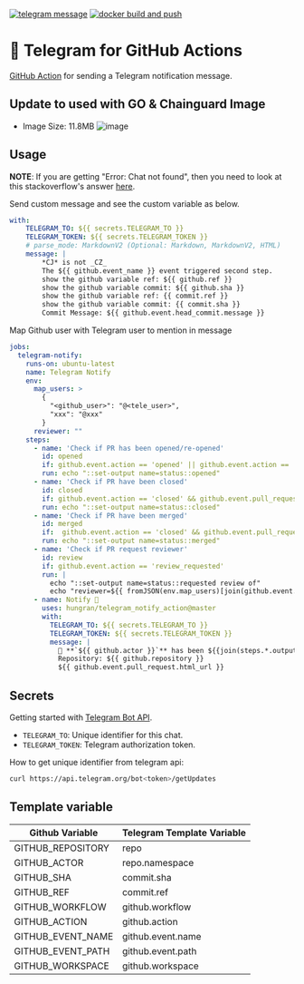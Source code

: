 [![telegram message](https://github.com/hungran/telegram_notify_action/actions/workflows/ci.yaml/badge.svg)](https://github.com/hungran/telegram_notify_action/actions/workflows/ci.yaml)
[![docker build and push](https://github.com/hungran/telegram_notify_action/actions/workflows/release_docker.yaml/badge.svg)](https://github.com/hungran/telegram_notify_action/actions/workflows/release_docker.yaml)
# 🚀 Telegram for GitHub Actions

[GitHub Action](https://github.com/features/actions) for sending a Telegram notification message.

## Update to used with GO & Chainguard Image
- Image Size: 11.8MB
![image](https://user-images.githubusercontent.com/26101787/227793440-d02a0d9e-e623-497e-8d64-c6a7862c8a25.png)

## Usage

**NOTE**: If you are getting "Error: Chat not found", then you need to look at this stackoverflow's answer [here](https://stackoverflow.com/a/41291666).

Send custom message and see the custom variable as below.

```yml
with:
    TELEGRAM_TO: ${{ secrets.TELEGRAM_TO }}
    TELEGRAM_TOKEN: ${{ secrets.TELEGRAM_TOKEN }}
    # parse_mode: MarkdownV2 (Optional: Markdown, MarkdownV2, HTML)
    message: |
        *CJ* is not _CZ_
        The ${{ github.event_name }} event triggered second step.
        show the github variable ref: ${{ github.ref }}
        show the github variable commit: ${{ github.sha }}
        show the github variable ref: {{ commit.ref }}
        show the github variable commit: {{ commit.sha }}
        Commit Message: ${{ github.event.head_commit.message }}
```
Map Github user with Telegram user to mention in message
```yaml
jobs:
  telegram-notify:
    runs-on: ubuntu-latest
    name: Telegram Notify
    env:
      map_users: > 
        {
          "<github_user>": "@<tele_user>",
          "xxx": "@xxx"
        }
      reviewer: ""
    steps:
      - name: 'Check if PR has been opened/re-opened'
        id: opened
        if: github.event.action == 'opened' || github.event.action == 'reopened'
        run: echo "::set-output name=status::opened"
      - name: 'Check if PR have been closed'
        id: closed
        if: github.event.action == 'closed' && github.event.pull_request.merged == false
        run: echo "::set-output name=status::closed" 
      - name: 'Check if PR have been merged'
        id: merged
        if:  github.event.action == 'closed' && github.event.pull_request.merged == true
        run: echo "::set-output name=status::merged"
      - name: 'Check if PR request reviewer'
        id: review
        if: github.event.action == 'review_requested'
        run: |
          echo "::set-output name=status::requested review of"
          echo "reviewer=${{ fromJSON(env.map_users)[join(github.event.pull_request.requested_reviewers[*].login, ', ')] }}" >> $GITHUB_ENV
      - name: Notify 🐧
        uses: hungran/telegram_notify_action@master
        with:
          TELEGRAM_TO: ${{ secrets.TELEGRAM_TO }}
          TELEGRAM_TOKEN: ${{ secrets.TELEGRAM_TOKEN }}    
          message: |
            🎉 **`${{ github.actor }}`** has been ${{join(steps.*.outputs.status, ' and ')}} ${{ env.reviewer }} a Pull Request 🍻
            Repository: ${{ github.repository }}
            ${{ github.event.pull_request.html_url }}
```

## Secrets

Getting started with [Telegram Bot API](https://core.telegram.org/bots/api).

* `TELEGRAM_TO`:  Unique identifier for this chat.
* `TELEGRAM_TOKEN`: Telegram authorization token.

How to get unique identifier from telegram api:

```bash
curl https://api.telegram.org/bot<token>/getUpdates
```


## Template variable

| Github Variable   | Telegram Template Variable |
|-------------------|----------------------------|
| GITHUB_REPOSITORY | repo                       |
| GITHUB_ACTOR      | repo.namespace             |
| GITHUB_SHA        | commit.sha                 |
| GITHUB_REF        | commit.ref                 |
| GITHUB_WORKFLOW   | github.workflow            |
| GITHUB_ACTION     | github.action              |
| GITHUB_EVENT_NAME | github.event.name          |
| GITHUB_EVENT_PATH | github.event.path          |
| GITHUB_WORKSPACE  | github.workspace           |
